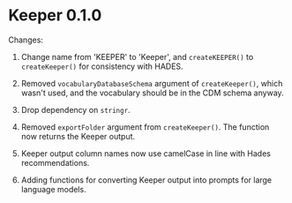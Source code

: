 Keeper 0.1.0
============

Changes:

1. Change name from 'KEEPER' to 'Keeper', and `createKEEPER()` to `createKeeper()` for consistency with HADES.

2. Removed `vocabularyDatabaseSchema` argument of `createKeeper()`, which wasn't used, and the vocabulary should be in the CDM schema anyway.

3. Drop dependency on `stringr`.

4. Removed `exportFolder` argument from `createKeeper()`. The function now returns the Keeper output.

5. Keeper output column names now use camelCase in line with Hades recommendations.

6. Adding functions for converting Keeper output into prompts for large language models.
